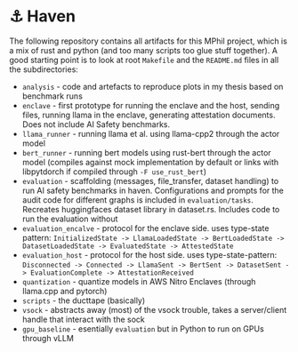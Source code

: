 # ⚓ Haven

The following repository contains all artifacts for this MPhil project, which is a mix of rust and python (and too many scripts too glue stuff together). A good starting point is to look at root `Makefile` and the `README.md` files in all the subdirectories:

- `analysis` - code and artefacts to reproduce plots in my thesis based on benchmark runs
- `enclave` - first prototype for running the enclave and the host, sending files, running llama in the enclave, generating attestation documents. Does not include AI Safety benchmarks.
- `llama_runner` - running llama et al. using llama-cpp2 through the actor model
- `bert_runner` - running bert models using rust-bert through the actor model (compiles against mock implementation by default or links with libpytdorch if compiled through `-F use_rust_bert`)
- `evaluation` - scaffolding (messages, file_transfer, dataset handling) to run AI safety benchmarks in haven. Configurations and prompts for the audit code for different graphs is included in `evaluation/tasks`. Recreates huggingfaces dataset library in dataset.rs. Includes code to run the evaluation without
- `evaluation_encalve` - protocol for the enclave side. uses type-state pattern: `InitializedState -> LlamaLoadedState -> BertLoadedState -> DatasetLoadedState -> EvaluatedState -> AttestedState`
- `evaluation_host` - protocol for the host side. uses type-state-pattern: `Disconnected -> Connected -> LlamaSent -> BertSent -> DatasetSent -> EvaluationComplete -> AttestationReceived`
- `quantization` - quantize models in AWS Nitro Enclaves (through llama.cpp and pytorch)
- `scripts` - the ducttape (basically)
- `vsock` - abstracts away (most) of the vsock trouble, takes a server/client handle that interact with the sock
- `gpu_baseline` - esentially `evaluation` but in Python to run on GPUs through vLLM